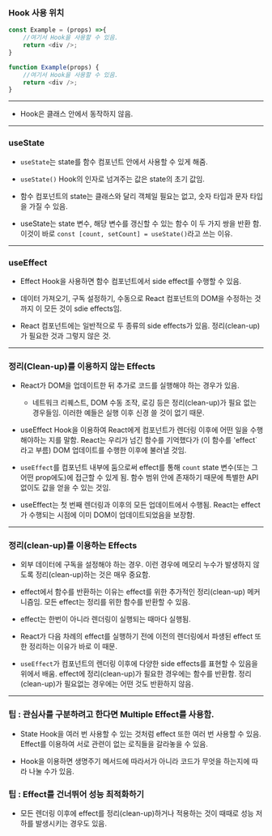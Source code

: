 ### Hook 사용 위치

```javascript
const Example = (props) =>{
    //여기서 Hook을 사용할 수 있음.
    return <div />;
}
```

```javascript
function Example(props) {
    //여기서 Hook을 사용할 수 있음.
    return <div />;
}
```

---

- Hook은 클래스 안에서 동작하지 않음.

---

### useState

- `useState`는 state를 함수 컴포넌트 안에서 사용할 수 있게 해줌.

- `useState()` Hook의 인자로 넘겨주는 값은 state의 초기 값임.

- 함수 컴포넌트의 state는 클래스와 달리 객체일 필요는 없고, 숫자 타입과 문자 타입을 가질 수 있음.

- useState는 state 변수, 해당 변수를 갱신할 수 있는 함수 이 두 가지 쌍을 반환 함. 이것이 바로 `const [count, setCount] = useState()`라고 쓰는 이유.

---

### useEffect

- Effect Hook을 사용하면 함수 컴포넌트에서 side effect를 수행할 수 있음.

- 데이터 가져오기, 구독 설정하기, 수동으로 React 컴포넌트의 DOM을 수정하는 것까지 이 모든 것이 sdie effects임.

- React 컴포넌트에는 일반적으로 두 종류의 side effects가 있음. 정리(clean-up)가 필요한 것과 그렇지 않은 것.

---

### 정리(Clean-up)를 이용하지 않는 Effects

- React가 DOM을 업데이트한 뒤 추가로 코드를 실행해야 하는 경우가 있음.
  
  - 네트워크 리퀘스트, DOM 수동 조작, 로깅 등은 정리(clean-up)가 필요 없는 경우들임. 이러한 예들은 실행 이후 신경 쓸 것이 없기 때문.

- useEffect Hook을 이용하여 React에게 컴포넌트가 렌더링 이후에 어떤 일을 수행해야하는 지를 말함. React는 우리가 넘긴 함수를 기억했다가 (이 함수를 'effect`라고 부름) DOM 업데이트를 수행한 이후에 불러낼 것임.

- `useEffect`를 컴포넌트 내부에 둠으로써 effect를 통해 `count` state 변수(또는 그 어떤 prop에도)에 접근할 수 있게 됨. 함수 범위 안에 존재하기 때문에 특별한 API없이도 값을 얻을 수 있는 것임.

- useEffect는 첫 번째 렌더링과 이후의 모든 업데이트에서 수행됨. React는 effect가 수행되는 시점에 이미 DOM이 업데이트되었음을 보장함.

---

### 정리(clean-up)를 이용하는 Effects

- 외부 데이터에 구독을 설정해야 하는 경우. 이런 경우에 메모리 누수가 발생하지 않도록 정리(clean-up)하는 것은 매우 중요함.

- effect에서 함수를 반환하는 이유는 effect를 위한 추가적인 정리(clean-up) 메커니즘임. 모든 effect는 정리를 위한 함수를 반환할 수 있음.

- effect는 한번이 아니라 렌더링이 실행되는 때마다 실행됨.

- React가 다음 차례의 effect를 실행하기 전에 이전의 렌더링에서 파생된 effect 또한 정리하는 이유가 바로 이 때문.

- `useEffect`가 컴포넌트의 렌더링 이후에 다양한 side effects를 표현할 수 있음을 위에서 배움. effect에 정리(clean-up)가 필요한 경우에는 함수를 반환함. 정리(clean-up)가 필요없는 경우에는 어떤 것도 반환하지 않음.

---

### 팁 : 관심사를 구분하려고 한다면 Multiple Effect를 사용함.

- State Hook을 여러 번 사용할 수 있는 것처럼 effect 또한 여러 번 사용할 수 있음. Effect를 이용하여 서로 관련이 없는 로직들을 갈라놓을 수 있음.

- Hook을 이용하면 생명주기 메서드에 따라서가 아니라 코드가 무엇을 하는지에 따라 나눌 수가 있음.

### 팁 : Effect를 건너뛰어 성능 최적화하기

- 모든 렌더링 이후에 effect를 정리(clean-up)하거나 적용하는 것이 때때로 성능 저하를 발생시키는 경우도 있음.








